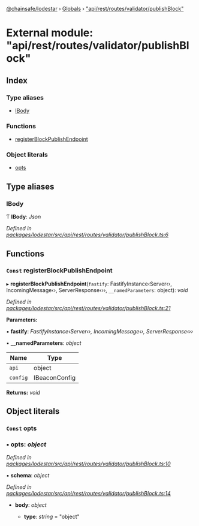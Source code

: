 [@chainsafe/lodestar](../README.md) › [Globals](../globals.md) › ["api/rest/routes/validator/publishBlock"](_api_rest_routes_validator_publishblock_.md)

# External module: "api/rest/routes/validator/publishBlock"

## Index

### Type aliases

* [IBody](_api_rest_routes_validator_publishblock_.md#ibody)

### Functions

* [registerBlockPublishEndpoint](_api_rest_routes_validator_publishblock_.md#const-registerblockpublishendpoint)

### Object literals

* [opts](_api_rest_routes_validator_publishblock_.md#const-opts)

## Type aliases

###  IBody

Ƭ **IBody**: *Json*

*Defined in [packages/lodestar/src/api/rest/routes/validator/publishBlock.ts:6](https://github.com/ChainSafe/lodestar/blob/b76b72d03/packages/lodestar/src/api/rest/routes/validator/publishBlock.ts#L6)*

## Functions

### `Const` registerBlockPublishEndpoint

▸ **registerBlockPublishEndpoint**(`fastify`: FastifyInstance‹Server‹›, IncomingMessage‹›, ServerResponse‹››, `__namedParameters`: object): *void*

*Defined in [packages/lodestar/src/api/rest/routes/validator/publishBlock.ts:21](https://github.com/ChainSafe/lodestar/blob/b76b72d03/packages/lodestar/src/api/rest/routes/validator/publishBlock.ts#L21)*

**Parameters:**

▪ **fastify**: *FastifyInstance‹Server‹›, IncomingMessage‹›, ServerResponse‹››*

▪ **__namedParameters**: *object*

Name | Type |
------ | ------ |
`api` | object |
`config` | IBeaconConfig |

**Returns:** *void*

## Object literals

### `Const` opts

### ▪ **opts**: *object*

*Defined in [packages/lodestar/src/api/rest/routes/validator/publishBlock.ts:10](https://github.com/ChainSafe/lodestar/blob/b76b72d03/packages/lodestar/src/api/rest/routes/validator/publishBlock.ts#L10)*

▪ **schema**: *object*

*Defined in [packages/lodestar/src/api/rest/routes/validator/publishBlock.ts:14](https://github.com/ChainSafe/lodestar/blob/b76b72d03/packages/lodestar/src/api/rest/routes/validator/publishBlock.ts#L14)*

* **body**: *object*

  * **type**: *string* = "object"
